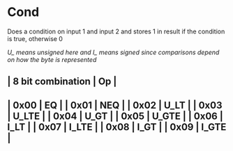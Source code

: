 # Cond

Does a condition on input 1 and input 2 and stores 1 in result if the condition is true, otherwise 0

*U_ means unsigned here and I_ means signed since comparisons depend on how the byte is represented*

| 8 bit combination | Op       |
--------------------------------
| 0x00              | EQ       |
| 0x01              | NEQ      |
| 0x02              | U_LT     |
| 0x03              | U_LTE    |
| 0x04              | U_GT     |
| 0x05              | U_GTE    |
| 0x06              | I_LT     |
| 0x07              | I_LTE    |
| 0x08              | I_GT     |
| 0x09              | I_GTE    |
--------------------------------
